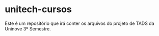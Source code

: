 # unitech-cursos
Este é um repositório que irá conter os arquivos do projeto de TADS da Uninove 3º Semestre.
